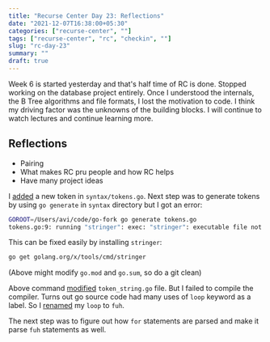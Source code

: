 ```yaml
---
title: "Recurse Center Day 23: Reflections"
date: "2021-12-07T16:38:00+05:30"
categories: ["recurse-center", ""]
tags: ["recurse-center", "rc", "checkin", ""]
slug: "rc-day-23"
summary: ""
draft: true
---
```


Week 6 is started yesterday and that's half time of RC is done. Stopped working on the database project entirely. Once I understood the internals, the B Tree algorithms and file formats, I lost the motivation to code. I think my driving factor was the unknowns of the building blocks. I will continue to watch lectures and continue learning more.

## Reflections

- Pairing
- What makes RC pru people and how RC helps
- Have many project ideas

I [added](https://github.com/avinassh/go/commit/9d5bef4251) a new token in `syntax/tokens.go`. Next step was to generate tokens by using `go generate` in `syntax` directory but I got an error:

```sh
GOROOT=/Users/avi/code/go-fork go generate tokens.go
tokens.go:9: running "stringer": exec: "stringer": executable file not found in $PATH
```

This can be fixed easily by installing `stringer`:

```sh
go get golang.org/x/tools/cmd/stringer
```

(Above might modify `go.mod` and `go.sum`, so do a git clean)

Above command [modified](https://github.com/avinassh/go/commit/c0f2bb8fce) `token_string.go` file. But I failed to compile the compiler. Turns out go source code had many uses of `loop` keyword as a label. So I [renamed](https://github.com/avinassh/go/commit/6a18f76431) my `loop` to `fuh`.

The next step was to figure out how `for` statements are parsed and make it parse `fuh` statements as well.
